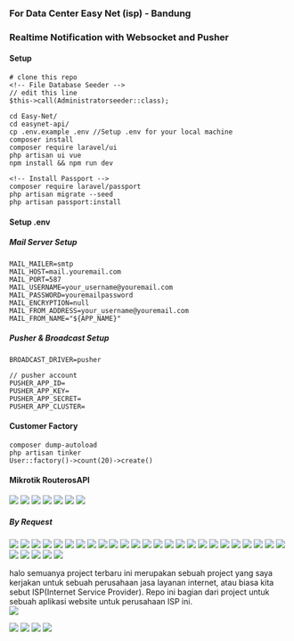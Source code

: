 ### For Data Center Easy Net (isp) - Bandung
### Realtime Notification with  Websocket and Pusher  
#### Setup
```
# clone this repo
<!-- File Database Seeder -->
// edit this line
$this->call(Administratorseeder::class);
```
```
cd Easy-Net/
cd easynet-api/
cp .env.example .env //Setup .env for your local machine
composer install
composer require laravel/ui
php artisan ui vue
npm install && npm run dev

<!-- Install Passport -->
composer require laravel/passport
php artisan migrate --seed
php artisan passport:install
```  

#### Setup .env  
##### Mail Server Setup  
```
MAIL_MAILER=smtp
MAIL_HOST=mail.youremail.com
MAIL_PORT=587
MAIL_USERNAME=your_username@youremail.com
MAIL_PASSWORD=youremailpassword
MAIL_ENCRYPTION=null
MAIL_FROM_ADDRESS=your_username@youremail.com
MAIL_FROM_NAME="${APP_NAME}"
```  
##### Pusher & Broadcast Setup  
```
BROADCAST_DRIVER=pusher

// pusher account
PUSHER_APP_ID=
PUSHER_APP_KEY=
PUSHER_APP_SECRET=
PUSHER_APP_CLUSTER=
```  

#### Customer Factory  

```
composer dump-autoload
php artisan tinker
User::factory()->count(20)->create()
```  
#### Mikrotik RouterosAPI  
<img src="/ss/RoterosAPI7.jpg">
<img src="/ss/RoterosAPI8.jpg">
<img src="/ss/RoterosAP9.jpg">
<img src="/ss/RoterosAPI10.jpg">
<img src="/ss/RoterosAPI.jpg">
<img src="/ss/RoterosAPI1.jpg">  
<img src="/ss/RoterosAPI2.jpg">   

##### By Request  
<img src="/ss/RoterosAPI3.jpg">  
<img src="/ss/RoterosAPI4.jpg">
<img src="/ss/RoterosAPI5.jpg">
<img src="/ss/RoterosAPI6.jpg">

<img src="/ss/login-notif1.jpg">
<img src="/ss/login-notif2.jpg">
<img src="/ss/logout-notif1.jpg">
<img src="/ss/logout-notif2.jpg">
<img src="/ss/profile1.jpg">  
<img src="/ss/contact-message-a.jpg">
<img src="/ss/contact-message.jpg">  
<img src="/ss/contact-message1-a.jpg">
<img src="/ss/contact-message2.jpg">
<img src="/ss/contact-message2-a.jpg">
<img src="/ss/dashboard9.jpg">  
<img src="/ss/dashboard8.jpg">  
<img src="/ss/dashboard4.jpg">  
<img src="/ss/dashboard5.jpg">  
<img src="/ss/dashboard6.jpg">  
<img src="/ss/dashboard7.jpg">  
<img src="/ss/life-notif1.jpg">  
<img src="/ss/life-notif2.jpg">  

<img src="/ss/mail_admin.jpg"> 
<img src="/ss/activation_via_email.jpg">
<img src="/ss/activation_via_email2.jpg">
<img src="/ss/activation_via_email3.jpg">
<img src="/ss/activation_via_email4.jpg">
<img src="/ss/activation_via_email5.jpg">

<img src="/ss/ss1.jpg">  
<img src="/ss/ss3.jpg">  

halo semuanya  project terbaru ini merupakan sebuah project yang saya kerjakan untuk sebuah perusahaan jasa layanan internet, atau biasa kita sebut  ISP(Internet Service Provider). Repo  ini bagian dari project untuk sebuah aplikasi website untuk perusahaan  ISP ini.   
<img src="/ss/ss2.jpg">  

<img src="/ss/ss4.jpg">   
<img src="/ss/ss5.jpg">  
<img src="/ss/ss6.jpg"> 
<img src="/ss/ss7.jpg">

